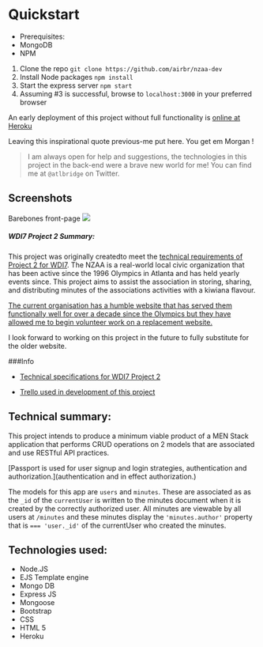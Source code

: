
# Quickstart

* Prerequisites:
 * MongoDB
 * NPM

1. Clone the repo `git clone https://github.com/airbr/nzaa-dev`
2. Install Node packages `npm install`
3. Start the express server `npm start`
4. Assuming #3 is successful, browse to `localhost:3000` in your preferred browser

An early deployment of this project without full functionality is [online at Heroku](https://secure-waters-81035.herokuapp.com/) 






Leaving this inspirational quote previous-me put here. You get em Morgan !

> I am always open for help and suggestions, the technologies in this project in the back-end were a brave new world for me! You can find me at `@atlbridge` on Twitter.

## Screenshots

Barebones front-page
![](https://i.imgur.com/uyvHVnt.png)


##### WDI7 Project 2 Summary:

This project was originally createdto meet the [technical requirements of Project 2 for WDI7](https://github.com/ATL-WDI-Curriculum/projects/blob/master/project2.md). The NZAA is a real-world local civic organization that has been active since the 1996 Olympics in Atlanta and has held yearly events since. This project aims to assist the association in storing, sharing, and distributing minutes of the associations activities with a kiwiana flavour.

[The current organisation has a humble website that has served them functionally well for over a decade since the Olympics but they have allowed me to begin volunteer work on a replacement website.](http://www.atlantanz.org/)

I look forward to working on this project in the future to fully substitute for the older website.

###Info

* [Technical specifications for WDI7 Project 2](https://github.com/ATL-WDI-Curriculum/projects/blob/master/project2.md)

* [Trello used in development of this project](https://trello.com/b/VjQBkaa1/project-2-ronr)

Technical summary:
--

This project intends to produce a minimum viable product of a MEN Stack application that performs CRUD operations on 2 models that are associated and use RESTful API practices.

[Passport is used for user signup and login strategies, authentication and authorization.](authentication and in effect authorization.)

The models for this app are `users` and `minutes`. These are associated as as the `_id` of the `currentUser` is written to the minutes document when it is created by the correctly authorized user. All minutes are viewable by all users at  `/minutes` and these minutes display the `'minutes.author'` property that is `=== 'user._id'` of the currentUser who created the minutes. 

Technologies used:
--
* Node.JS
 * EJS Template engine 
* Mongo DB
* Express JS
* Mongoose
* Bootstrap
* CSS
* HTML 5
* Heroku

